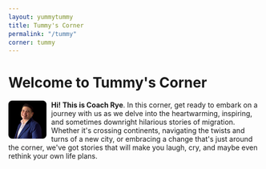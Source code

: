 ```yaml
---
layout: yummytummy
title: Tummy's Corner
permalink: "/tummy"
corner: tummy
---
```


<h1>Welcome to Tummy's Corner</h1>


<div>
    <div class="p-2"><img src="/assets/images/profile-tummy-coachrye.png" style="float: left; width: 15%;  border-radius: 10%; margin-right: 10px;"></div>
    <div><strong>Hi! This is Coach Rye</strong>. In this corner, get ready to embark on a journey with us as we delve into the heartwarming, inspiring, and sometimes downright hilarious stories of migration. Whether it's crossing continents, navigating the twists and turns of a new city, or embracing a change that's just around the corner, we've got stories that will make you laugh, cry, and maybe even rethink your own life plans.</div></div>
    
